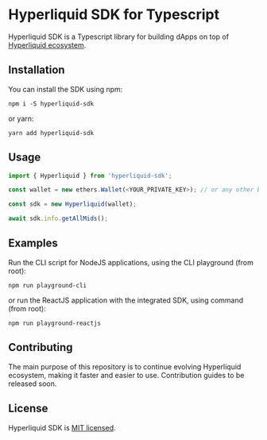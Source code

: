 # Hyperliquid SDK for Typescript
Hyperliquid SDK is a Typescript library for building dApps on top of [Hyperliquid ecosystem](https://hyperliquid.gitbook.io/hyperliquid-docs/for-developers/api).

## Installation
You can install the SDK using npm:
```
npm i -S hyperliquid-sdk
```
or yarn:
```
yarn add hyperliquid-sdk
```
## Usage
```typescript
import { Hyperliquid } from 'hyperliquid-sdk';

const wallet = new ethers.Wallet(<YOUR_PRIVATE_KEY>); // or any other BaseWallet compatible

const sdk = new Hyperliquid(wallet);

await sdk.info.getAllMids();
```

## Examples
Run the CLI script for NodeJS applications, using the CLI playground (from root):
```
npm run playground-cli
```
or run the ReactJS application with the integrated SDK, using command (from root):
```
npm run playground-reactjs
```

## Contributing
The main purpose of this repository is to continue evolving Hyperliquid ecosystem, making it faster and easier to use. Contribution guides to be released soon.

## License
Hyperliquid SDK is [MIT licensed](./../../LICENSE).
